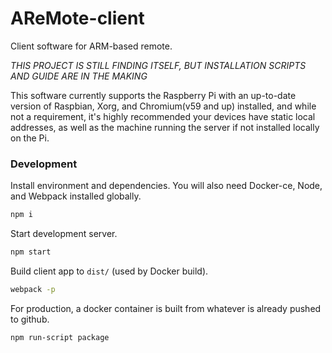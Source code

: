 # AReMote-client
Client software for ARM-based remote.

_THIS PROJECT IS STILL FINDING ITSELF, BUT INSTALLATION SCRIPTS AND GUIDE ARE IN THE MAKING_

This software currently supports the Raspberry Pi with an up-to-date version of Raspbian, Xorg, and Chromium(v59 and up) installed, and while not a requirement, it's highly recommended your devices have static local addresses, as well as the machine running the server if not installed locally on the Pi.

### Development
Install environment and dependencies. You will also need Docker-ce, Node, and Webpack installed globally.
```sh
npm i
```
Start development server.
```sh
npm start
```
Build client app to ```dist/``` (used by Docker build).
```sh
webpack -p
```
For production, a docker container is built from whatever is already pushed to github.
```sh
npm run-script package
```